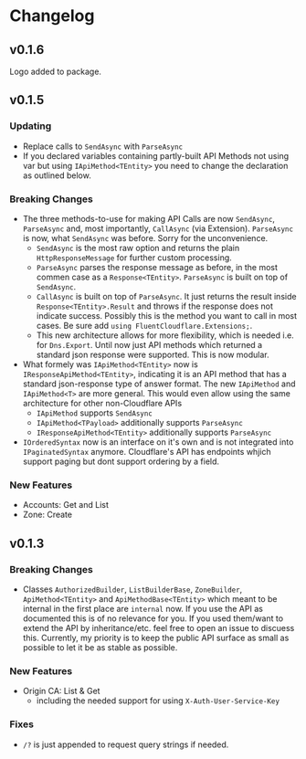 # Changelog

## v0.1.6

Logo added to package.

## v0.1.5

### Updating

* Replace calls to `SendAsync` with `ParseAsync`
* If you declared variables containing partly-built API Methods not using var but using `IApiMethod<TEntity>` you need to change the declaration as outlined below.

### Breaking Changes

* The three methods-to-use for making API Calls are now `SendAsync`, `ParseAsync` and, most importantly, `CallAsync` (via Extension). `ParseAsync` is now, what `SendAsync` was before. Sorry for the unconvenience.
  * `SendAsync` is the most raw option and returns the plain `HttpResponseMessage` for further custom processing.
  * `ParseAsync` parses the response message as before, in the most commen case as a `Response<TEntity>`. `ParseAsync` is built on top of `SendAsync`.
  * `CallAsync` is built on top of `ParseAsync`. It just returns the result inside `Response<TEntity>.Result` and throws if the response does not indicate success. Possibly this is the method you want to call in most cases. Be sure add `using FluentCloudflare.Extensions;`.
  * This new architecture allows for more flexibility, which is needed i.e. for `Dns.Export`. Until now just API methods which returned a standard json response were supported. This is now modular.
* What formely was `IApiMethod<TEntity>` now is `IResponseApiMethod<TEntity>`, indicating it is an API method that has a standard json-response type of answer format. The new `IApiMethod` and `IApiMethod<T>` are more general. This would even allow using the same architecture for other non-Cloudflare APIs
  * `IApiMethod` supports `SendAsync`
  * `IApiMethod<TPayload>` additionally 
  supports `ParseAsync`
  * `IResponseApiMethod<TEntity>` additionally supports `ParseAsync`
* `IOrderedSyntax` now is an interface on it's own and is not integrated into `IPaginatedSyntax` anymore. Cloudflare's API has endpoints whjich support paging but dont support ordering by a field.


### New Features

* Accounts: Get and List
* Zone: Create

## v0.1.3

### Breaking Changes

* Classes `AuthorizedBuilder`, `ListBuilderBase`, `ZoneBuilder`, `ApiMethod<TEntity>` and `ApiMethodBase<TEntity>` which meant to be internal in the first place are `internal` now. If you use the API as documented this is of no relevance for you. If you used them/want to extend the API by inheritance/etc. feel free to open an issue to discuess this. Currently, my priority is to keep the public API surface as small as possible to let it be as stable as possible.

### New Features

* Origin CA: List & Get
  * including the needed support for using `X-Auth-User-Service-Key`

### Fixes

* `/?` is just appended to request query strings if needed.